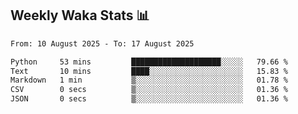 ## Weekly Waka Stats 📊
<!--START_SECTION:waka-->

```txt
From: 10 August 2025 - To: 17 August 2025

Python     53 mins         ████████████████████░░░░░   79.66 %
Text       10 mins         ████░░░░░░░░░░░░░░░░░░░░░   15.83 %
Markdown   1 min           ▒░░░░░░░░░░░░░░░░░░░░░░░░   01.78 %
CSV        0 secs          ▒░░░░░░░░░░░░░░░░░░░░░░░░   01.36 %
JSON       0 secs          ▒░░░░░░░░░░░░░░░░░░░░░░░░   01.36 %
```

<!--END_SECTION:waka-->

<!--

Here are some ideas to get you started:

- 🔭 I’m currently working on (way to add branches committed on)
- 🌱 I’m currently learning Web Frameworks and Machine Learning! (Lisp, JS (react & angular), Python, and __)
- 💬 Ask me about ...
- 📫 How to reach me: 
- 😄 Pronouns: He/Him/His
- ⚡ Fun fact: ...

that-recsys-lab
-->
